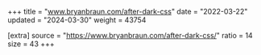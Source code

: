 +++
title = "www.bryanbraun.com/after-dark-css"
date = "2022-03-22"
updated = "2024-03-30"
weight = 43754

[extra]
source = "https://www.bryanbraun.com/after-dark-css/"
ratio = 14
size = 43
+++
